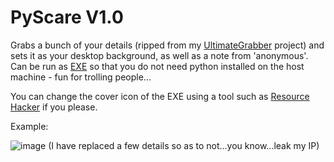 # PyScare V1.0
Grabs a bunch of your details (ripped from my [UltimateGrabber](https://github.com/MightySpaceman/UltimateGrabber) project) and sets it as your desktop background, as well as a note from 'anonymous'. Can be run as [EXE](https://github.com/MightySpaceman/PyScare/releases/latest) so that you do not need python installed on the host machine - fun for trolling people...

You can change the cover icon of the EXE using a tool such as [Resource Hacker](http://www.angusj.com/resourcehacker/#download) if you please.

Example:

![image](https://user-images.githubusercontent.com/83145315/186889319-9f95a7d4-8625-4c89-b3c3-9642588a9757.png)
(I have replaced a few details so as to not...you know...leak my IP)

